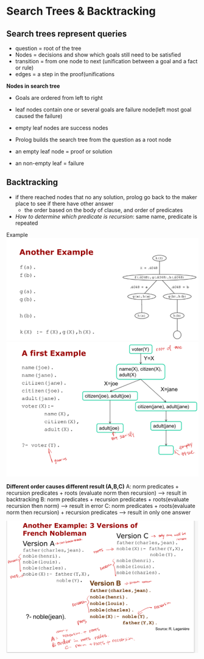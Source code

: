 # Search Trees & Backtracking 

## Search trees represent queries
- question = root of the tree 
- Nodes = decisions and show which goals still need to be satisfied 
- transition = from one node to next (unification between a goal and a fact or rule)
- edges = a step in the proof(unifications

**Nodes in search tree**
- Goals are ordered from left to right 
- leaf nodes contain one or several goals are failure node(left most goal caused the failure)
- empty leaf nodes are success nodes


- Prolog builds the search tree from the question as a root node
- an empty leaf node =  proof or solution 
- an non-empty leaf = failure

## Backtracking 
- if there reached nodes that no any solution, prolog go back to the maker place to see if there have other answer 
	- the order based on the body of clause, and order of predicates 
- *How to determine which predicate is recursion*: same name, predicate is repeated 


Example 
![backtracking1](https://github.com/ZijunYe/CSI2120-ProgramParadigms/blob/main/PrologNotes/sample/backtrackingSample1.jpg)
![backtracking2](https://github.com/ZijunYe/CSI2120-ProgramParadigms/blob/main/PrologNotes/sample/backtrackingSample2.jpg)


**Different order causes different result (A,B,C)**
A: norm predicates + recursion predicates + roots (evaluate norm then recursion) --> result in backtracking
B: norm predicates + recursion predicates + roots(evaluate recursion then norm) --> result in error 
C: norm predicates + roots(evaluate norm then recursion) + recursion predicates --> result in only one answer

![backtracking3](https://github.com/ZijunYe/CSI2120-ProgramParadigms/blob/main/PrologNotes/sample/backtrackingExample3.jpeg)
